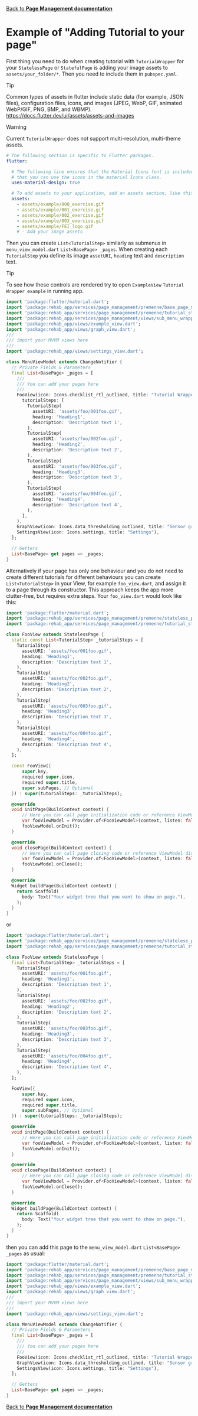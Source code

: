 [Back to **Page Management documentation**](../page_management.md)
# Example of "Adding Tutorial to your page"
First thing you need to do when creating tutorial with `TutorialWrapper` for your `StatelessPage` or
`StatefulPage` is adding your image assets to `assets/your_folder/*`. Then you need to include them
in `pubspec.yaml`.
> [!TIP]
> Common types of assets in flutter include static data (for example, JSON files), configuration 
> files, icons, and images (JPEG, WebP, GIF, animated WebP/GIF, PNG, BMP, and WBMP). 
> https://docs.flutter.dev/ui/assets/assets-and-images

> [!WARNING]
> Current `TutorialWrapper` does not support multi-resolution, multi-theme assets.
```yaml
# The following section is specific to Flutter packages.
flutter:

  # The following line ensures that the Material Icons font is included with your application, so 
  # that you can use the icons in the material Icons class.
  uses-material-design: true

  # To add assets to your application, add an assets section, like this:
  assets:
    - assets/example/000_exercise.gif
    - assets/example/001_exercise.gif
    - assets/example/002_exercise.gif
    - assets/example/003_exercise.gif
    - assets/example/FEI_logo.gif
    # - Add your image assets 
```
Then you can create `List<TutorialStep>` similarly as submenus in `menu_view_model.dart` 
`List<BasePage> _pages`. When creating each `TutorialStep` you define its image `assetURI`, 
`heading` text and `description` text.
> [!TIP]
> To see how these controls are rendered try to open `ExampleView` `Tutorial Wrapper example` in 
> running app.
```dart
import 'package:flutter/material.dart';
import 'package:rehab_app/services/page_management/premenne/base_page_model.dart';
import 'package:rehab_app/services/page_management/premenne/tutorial_step_model.dart';
import 'package:rehab_app/services/page_management/views/sub_menu_wrapper.dart';
import 'package:rehab_app/views/example_view.dart';
import 'package:rehab_app/views/graph_view.dart';
///
/// import your MVVM views here
///
import 'package:rehab_app/views/settings_view.dart';

class MenuViewModel extends ChangeNotifier {
  // Private Fields & Parameters
  final List<BasePage> _pages = [
    ///
    /// You can add your pages here
    ///
    FooView(icon: Icons.checklist_rtl_outlined, title: "Tutorial Wrapper example",
      tutorialSteps: [
        TutorialStep(
          assetURI: 'assets/foo/001foo.gif',
          heading: 'Heading1',
          description: 'Description text 1',
        ),
        TutorialStep(
          assetURI: 'assets/foo/002foo.gif',
          heading: 'Heading2',
          description: 'Description text 2',
        ),
        TutorialStep(
          assetURI: 'assets/foo/003foo.gif',
          heading: 'Heading3',
          description: 'Description text 3',
        ),
        TutorialStep(
          assetURI: 'assets/foo/004foo.gif',
          heading: 'Heading4',
          description: 'Description text 4',
        ),
      ],
    ),
    GraphView(icon: Icons.data_thresholding_outlined, title: "Sensor graph example"),
    SettingsView(icon: Icons.settings, title: "Settings"),
  ];

  // Getters
  List<BasePage> get pages => _pages;
}
```
Alternatively if your page has only one behaviour and you do not need to create different tutorials 
for different behaviours you can create `List<TutorialStep>` in your View, for example 
`foo_view.dart`, and assign it to a page through its constructor. This approach keeps the app more 
clutter-free, but requires extra steps. Your `foo_view.dart` would look like this:
```dart
import 'package:flutter/material.dart';
import 'package:rehab_app/services/page_management/premenne/stateless_page_model.dart';
import 'package:rehab_app/services/page_management/premenne/tutorial_step_model.dart';

class FooView extends StatelessPage {
  static const List<TutorialStep> _tutorialSteps = [
    TutorialStep(
      assetURI: 'assets/foo/001foo.gif',
      heading: 'Heading1',
      description: 'Description text 1',
    ),
    TutorialStep(
      assetURI: 'assets/foo/002foo.gif',
      heading: 'Heading2',
      description: 'Description text 2',
    ),
    TutorialStep(
      assetURI: 'assets/foo/003foo.gif',
      heading: 'Heading3',
      description: 'Description text 3',
    ),
    TutorialStep(
      assetURI: 'assets/foo/004foo.gif',
      heading: 'Heading4',
      description: 'Description text 4',
    ),
  ];

  const FooView({
      super.key,
      required super.icon,
      required super.title,
      super.subPages, // Optional
  }) : super(tutorialSteps: _tutorialSteps);

  @override
  void initPage(BuildContext context) {
      // Here you can call page initialization code or reference ViewModel initialization like this:
      var fooViewModel = Provider.of<FooViewModel>(context, listen: false); /// IMPORTANT listen must be false
      fooViewModel.onInit();
  }

  @override
  void closePage(BuildContext context) {
      // Here you can call page closing code or reference ViewModel disposal like this:
      var fooViewModel = Provider.of<FooViewModel>(context, listen: false); /// IMPORTANT listen must be false
      fooViewModel.onClose();
  }

  @override
  Widget buildPage(BuildContext context) {
    return Scaffold(
      body: Text("Your widget tree that you want to show on page."),
    );
  }
}
```
or
```dart
import 'package:flutter/material.dart';
import 'package:rehab_app/services/page_management/premenne/stateless_page_model.dart';
import 'package:rehab_app/services/page_management/premenne/tutorial_step_model.dart';

class FooView extends StatelessPage {
  final List<TutorialStep> _tutorialSteps = [
    TutorialStep(
      assetURI: 'assets/foo/001foo.gif',
      heading: 'Heading1',
      description: 'Description text 1',
    ),
    TutorialStep(
      assetURI: 'assets/foo/002foo.gif',
      heading: 'Heading2',
      description: 'Description text 2',
    ),
    TutorialStep(
      assetURI: 'assets/foo/003foo.gif',
      heading: 'Heading3',
      description: 'Description text 3',
    ),
    TutorialStep(
      assetURI: 'assets/foo/004foo.gif',
      heading: 'Heading4',
      description: 'Description text 4',
    ),
  ];

  FooView({
      super.key,
      required super.icon,
      required super.title,
      super.subPages, // Optional
  }) : super(tutorialSteps: _tutorialSteps);

  @override
  void initPage(BuildContext context) {
      // Here you can call page initialization code or reference ViewModel initialization like this:
      var fooViewModel = Provider.of<FooViewModel>(context, listen: false); /// IMPORTANT listen must be false
      fooViewModel.onInit();
  }

  @override
  void closePage(BuildContext context) {
      // Here you can call page closing code or reference ViewModel disposal like this:
      var fooViewModel = Provider.of<FooViewModel>(context, listen: false); /// IMPORTANT listen must be false
      fooViewModel.onClose();
  }

  @override
  Widget buildPage(BuildContext context) {
    return Scaffold(
      body: Text("Your widget tree that you want to show on page."),
    );
  }
}
```
then you can add this page to the `menu_view_model.dart` `List<BasePage> _pages` as usual:
```dart
import 'package:flutter/material.dart';
import 'package:rehab_app/services/page_management/premenne/base_page_model.dart';
import 'package:rehab_app/services/page_management/premenne/tutorial_step_model.dart';
import 'package:rehab_app/services/page_management/views/sub_menu_wrapper.dart';
import 'package:rehab_app/views/example_view.dart';
import 'package:rehab_app/views/graph_view.dart';
///
/// import your MVVM views here
///
import 'package:rehab_app/views/settings_view.dart';

class MenuViewModel extends ChangeNotifier {
  // Private Fields & Parameters
  final List<BasePage> _pages = [
    ///
    /// You can add your pages here
    ///
    FooView(icon: Icons.checklist_rtl_outlined, title: "Tutorial Wrapper example"),
    GraphView(icon: Icons.data_thresholding_outlined, title: "Sensor graph example"),
    SettingsView(icon: Icons.settings, title: "Settings"),
  ];

  // Getters
  List<BasePage> get pages => _pages;
}
```
[Back to **Page Management documentation**](../page_management.md)
